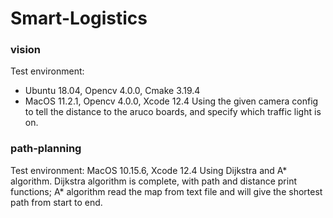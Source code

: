 # Smart-Logistics
### vision
Test environment: 
- Ubuntu 18.04, Opencv 4.0.0, Cmake 3.19.4
- MacOS 11.2.1, Opencv 4.0.0, Xcode 12.4
Using the given camera config to tell the distance to the aruco boards, and specify which traffic light is on.
### path-planning
Test environment: MacOS 10.15.6, Xcode 12.4
Using Dijkstra and A* algorithm. Dijkstra algorithm is complete, with path and distance print functions; A* algorithm read the map from text file and will give the shortest path from start to end.

